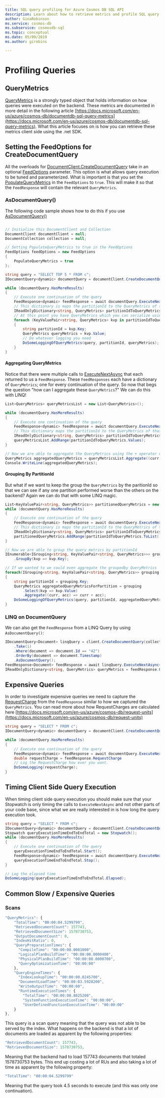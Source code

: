 ```yaml
---
title: SQL query profiling for Azure Cosmos DB SQL API
description: Learn about how to retrieve metrics and profile SQL query performance of Azure Cosmos DB requests.
author: GinaRobinson
ms.service: cosmos-db
ms.subservice: cosmosdb-sql
ms.topic: conceptual
ms.date: 05/09/2019
ms.author: girobins

---
```

# Profiling Queries

## QueryMetrics
[QueryMetrics](https://msdn.microsoft.com/en-us/library/microsoft.azure.documents.querymetrics.aspx) is a strongly typed object that holds information on how queries were executed on the backend. These metrics are documented in more detail in the following article [https://docs.microsoft.com/en-us/azure/cosmos-db/documentdb-sql-query-metrics](https://docs.microsoft.com/en-us/azure/cosmos-db/documentdb-sql-query-metrics). What this article focuses on is how you can retrieve these metrics client side using the .net SDK.

## Setting the FeedOptions for CreateDocumentQuery

All the overloads for [DocumentClient.CreateDocumentQuery](https://msdn.microsoft.com/en-us/library/microsoft.azure.documents.client.documentclient.createdocumentquery.aspx) take in an optional [FeedOptions](https://msdn.microsoft.com/en-us/library/microsoft.azure.documents.client.feedoptions.aspx) parameter. This option is what allows query execution to be tuned and parameterized. What is important is that you set the [PopulateQueryMetrics](https://msdn.microsoft.com/en-us/library/microsoft.azure.documents.client.feedoptions.populatequerymetrics.aspx#P:Microsoft.Azure.Documents.Client.FeedOptions.PopulateQueryMetrics) in the `FeedOptions` to `true`. This will make it so that the `FeedResponse` will contain the relevant `QueryMetrics`.

### AsDocumentQuery()
The following code sample shows how to do this if you use [AsDocumentQuery()](https://msdn.microsoft.com/en-us/library/microsoft.azure.documents.linq.documentqueryable.asdocumentquery.aspx)

```csharp

// Initialize this DocumentClient and Collection
DocumentClient documentClient = null;
DocumentCollection collection = null;

// Setting PopulateQueryMetrics to true in the FeedOptions
FeedOptions feedOptions = new FeedOptions
{
    PopulateQueryMetrics = true
};

string query = "SELECT TOP 5 * FROM c";
IDocumentQuery<dynamic> documentQuery = documentClient.CreateDocumentQuery(Collection.SelfLink, query, feedOptions).AsDocumentQuery();

while (documentQuery.HasMoreResults)
{
    // Execute one continuation of the query
    FeedResponse<dynamic> feedResponse = await documentQuery.ExecuteNextAsync();
    // This dictionary is maps the partitionId to the QueryMetrics of that query
    IReadOnlyDictionary<string, QueryMetrics> partitionIdToQueryMetrics = feedResponse.QueryMetrics;
    // At this point you have QueryMetrics which you can serialize using .ToString()
    foreach (KeyValuePair<string, QueryMetrics> kvp in partitionIdToQueryMetrics)
    {
        string partitionId = kvp.Key;
        QueryMetrics queryMetrics = kvp.Value;
        // Do whatever logging you need
        DoSomeLoggingOfQueryMetrics(query, partitionId, queryMetrics);
    }
}
```
#### Aggregating QueryMetrics

Notice that there were multiple calls to [ExecuteNextAsync](https://msdn.microsoft.com/en-us/library/azure/dn850294.aspx) that each returned to us a `FeedResponse`. These `FeedResponses` each have a dictionary of `QueryMetrics`; one for every continuation of the query. So now that begs the question "how can I aggregate these `QueryMetrics`?" We can do this with LINQ!

```csharp
List<QueryMetrics> queryMetricsList = new List<QueryMetrics>();

while (documentQuery.HasMoreResults)
{
    // Execute one continuation of the query
    FeedResponse<dynamic> feedResponse = await documentQuery.ExecuteNextAsync();
    // This dictionary maps the partitionId to the QueryMetrics of that query
    IReadOnlyDictionary<string, QueryMetrics> partitionIdToQueryMetrics = feedResponse.QueryMetrics;
    queryMetricsList.AddRange(partitionIdToQueryMetrics.Values);
}

// Now we are able to aggregate the QueryMetrics using the + operator overload of the QueryMetrics class.
QueryMetrics aggregatedQueryMetrics = queryMetricsList.Aggregate((curr, acc) => curr + acc);
Console.WriteLine(aggregatedQueryMetrics);
```

#### Grouping By PartitionId

But what if we want to keep the group the `QueryMetrics` by the paritionId so that we can see if any one partition performed worse than the others on the backend? Again we can do that with some LINQ magic.

```csharp
List<KeyValuePair<string, QueryMetrics>> partitionedQueryMetrics = new List<KeyValuePair<string, QueryMetrics>>();
while (documentQuery.HasMoreResults)
{
    // Execute one continuation of the query
    FeedResponse<dynamic> feedResponse = await documentQuery.ExecuteNextAsync();
    // This dictionary is maps the partitionId to the QueryMetrics of that query
    IReadOnlyDictionary<string, QueryMetrics> partitionIdToQueryMetrics = feedResponse.QueryMetrics;
    partitionedQueryMetrics.AddRange(partitionIdToQueryMetrics.ToList());
}

// Now we are able to group the query metrics by partitionId
IEnumerable<IGrouping<string, KeyValuePair<string, QueryMetrics>>> groupedByQueryMetrics = partitionedQueryMetrics
    .GroupBy(kvp => kvp.Key);

// If we wanted to we could even aggregate the groupedby QueryMetrics
foreach(IGrouping<string, KeyValuePair<string, QueryMetrics>> grouping in groupedByQueryMetrics)
{
    string partitionId = grouping.Key;
    QueryMetrics aggregatedQueryMetricsForPartition = grouping
        .Select(kvp => kvp.Value)
        .Aggregate((curr, acc) => curr + acc);
    DoSomeLoggingOfQueryMetrics(query, partitionId, aggregatedQueryMetricsForPartition);
}
```

### LINQ on DocumentQuery

We can also get the `FeedResponse` from a LINQ Query by using `AsDocumentQuery()`:

```csharp
IDocumentQuery<Document> linqQuery = client.CreateDocumentQuery(collection.SelfLink, feedOptions)
    .Take(1)
    .Where(document => document.Id == "42")
    .OrderBy(document => document.Timestamp)
    .AsDocumentQuery();
FeedResponse<Document> feedResponse = await linqQuery.ExecuteNextAsync<Document>();
IReadOnlyDictionary<string, QueryMetrics> queryMetrics = feedResponse.QueryMetrics;
```

## Expensive Queries

In order to investigate expensive queries we need to capture the [RequestCharge](https://msdn.microsoft.com/en-us/library/azure/dn948712.aspx) from the `FeedResponse` similar to how we captured the `QueryMetrics`. You can read more about how RequestCharges are calculated here [https://docs.microsoft.com/en-us/azure/cosmos-db/request-units](https://docs.microsoft.com/en-us/azure/cosmos-db/request-units)

```csharp
string query = "SELECT * FROM c";
IDocumentQuery<dynamic> documentQuery = documentClient.CreateDocumentQuery(Collection.SelfLink, query, feedOptions).AsDocumentQuery();

while (documentQuery.HasMoreResults)
{
    // Execute one continuation of the query
    FeedResponse<dynamic> feedResponse = await documentQuery.ExecuteNextAsync();
    double requestCharge = feedResponse.RequestCharge
    // Log the RequestCharge how ever you want.
    DoSomeLogging(requestCharge);
}
```

## Timing Client Side Query Execution

When timing client side query execution you should make sure that your Stopwatch is only timing the calls to `ExecuteNextAsync` and not other parts of your code base, since what we are really interested in is how long the query execution took.

```csharp
string query = "SELECT * FROM c";
IDocumentQuery<dynamic> documentQuery = documentClient.CreateDocumentQuery(Collection.SelfLink, query, feedOptions).AsDocumentQuery();
Stopwatch queryExecutionTimeEndToEndTotal = new Stopwatch();
while (documentQuery.HasMoreResults)
{
    // Execute one continuation of the query
    queryExecutionTimeEndToEndTotal.Start();
    FeedResponse<dynamic> feedResponse = await documentQuery.ExecuteNextAsync();
    queryExecutionTimeEndToEndTotal.Stop();
}

// Log the elapsed time
DoSomeLogging(queryExecutionTimeEndToEndTotal.Elapsed);
```

## Common Slow / Expensive Queries

### Scans
```js
"QueryMetrics": {
    "TotalTime": "00:00:04.5299799",
    "RetrievedDocumentCount": 157743,
    "RetrievedDocumentSize": 1578730753,
    "OutputDocumentCount": 0,
    "IndexHitRatio": 0,
    "QueryPreparationTimes": {
      "CompileTime": "00:00:00.0001000",
      "LogicalPlanBuildTime": "00:00:00.0000400",
      "PhysicalPlanBuildTime": "00:00:00.0000700",
      "QueryOptimizationTime": "00:00:00"
    },
    "QueryEngineTimes": {
      "IndexLookupTime": "00:00:00.0245700",
      "DocumentLoadTime": "00:00:03.5928200",
      "WriteOutputTime": "00:00:00",
      "RuntimeExecutionTimes": {
        "TotalTime": "00:00:00.8825200",
        "SystemFunctionExecutionTime": "00:00:00",
        "UserDefinedFunctionExecutionTime": "00:00:00"
    }
},
```

This query is a scan query meaning that the query was not able to be served by the index. What happens on the backend is that a lot of documents are loaded as apparent by the following properties:

```js
"RetrievedDocumentCount": 157743,
"RetrievedDocumentSize": 1578730753,
```

Meaning that the backend had to load 157743 documents that totaled 1578730753 bytes. This end up costing a lot of RUs and also taking a lot of time as apparent by the following property:

```js
"TotalTime": "00:00:04.5299799"
```

Meaning that the query took 4.5 seconds to execute (and this was only one continuation).
